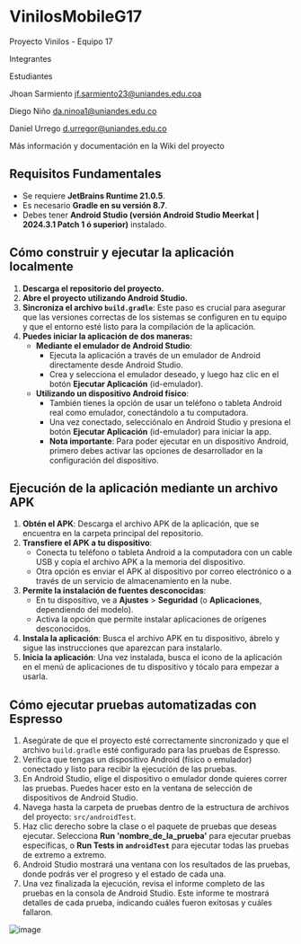 # VinilosMobileG17

Proyecto Vinilos - Equipo 17

Integrantes

Estudiantes

Jhoan Sarmiento
jf.sarmiento23@uniandes.edu.coa

Diego Niño
da.ninoa1@uniandes.edu.co

Daniel Urrego
d.urregor@uniandes.edu.co

Más información y documentación en la Wiki del proyecto

## Requisitos Fundamentales

* Se requiere **JetBrains Runtime 21.0.5**.
* Es necesario **Gradle en su versión 8.7**.
* Debes tener **Android Studio (versión Android Studio Meerkat | 2024.3.1 Patch 1 ó superior)** instalado.

## Cómo construir y ejecutar la aplicación localmente

1.  **Descarga el repositorio del proyecto.**
2.  **Abre el proyecto utilizando Android Studio.**
3.  **Sincroniza el archivo `build.gradle`**: Este paso es crucial para asegurar que las versiones correctas de los sistemas se configuren en tu equipo y que el entorno esté listo para la compilación de la aplicación.
4.  **Puedes iniciar la aplicación de dos maneras:**
    * **Mediante el emulador de Android Studio**:
        * Ejecuta la aplicación a través de un emulador de Android directamente desde Android Studio.
        * Crea y selecciona el emulador deseado, y luego haz clic en el botón **Ejecutar Aplicación** (id-emulador).
    * **Utilizando un dispositivo Android físico**:
        * También tienes la opción de usar un teléfono o tableta Android real como emulador, conectándolo a tu computadora.
        * Una vez conectado, selecciónalo en Android Studio y presiona el botón **Ejecutar Aplicación** (id-emulador) para iniciar la app.
        * **Nota importante**: Para poder ejecutar en un dispositivo Android, primero debes activar las opciones de desarrollador en la configuración del dispositivo.

## Ejecución de la aplicación mediante un archivo APK

1.  **Obtén el APK**: Descarga el archivo APK de la aplicación, que se encuentra en la carpeta principal del repositorio.
2.  **Transfiere el APK a tu dispositivo**:
    * Conecta tu teléfono o tableta Android a la computadora con un cable USB y copia el archivo APK a la memoria del dispositivo.
    * Otra opción es enviar el APK al dispositivo por correo electrónico o a través de un servicio de almacenamiento en la nube.
3.  **Permite la instalación de fuentes desconocidas**:
    * En tu dispositivo, ve a **Ajustes** > **Seguridad** (o **Aplicaciones**, dependiendo del modelo).
    * Activa la opción que permite instalar aplicaciones de orígenes desconocidos.
4.  **Instala la aplicación**: Busca el archivo APK en tu dispositivo, ábrelo y sigue las instrucciones que aparezcan para instalarlo.
5.  **Inicia la aplicación**: Una vez instalada, busca el icono de la aplicación en el menú de aplicaciones de tu dispositivo y tócalo para empezar a usarla.

## Cómo ejecutar pruebas automatizadas con Espresso

1.  Asegúrate de que el proyecto esté correctamente sincronizado y que el archivo `build.gradle` esté configurado para las pruebas de Espresso.
2.  Verifica que tengas un dispositivo Android (físico o emulador) conectado y listo para recibir la ejecución de las pruebas.
3.  En Android Studio, elige el dispositivo o emulador donde quieres correr las pruebas. Puedes hacer esto en la ventana de selección de dispositivos de Android Studio.
4.  Navega hasta la carpeta de pruebas dentro de la estructura de archivos del proyecto: `src/androidTest`.
5.  Haz clic derecho sobre la clase o el paquete de pruebas que deseas ejecutar. Selecciona **Run 'nombre\_de\_la\_prueba'** para ejecutar pruebas específicas, o **Run Tests in `androidTest`** para ejecutar todas las pruebas de extremo a extremo.
6.  Android Studio mostrará una ventana con los resultados de las pruebas, donde podrás ver el progreso y el estado de cada una.
7.  Una vez finalizada la ejecución, revisa el informe completo de las pruebas en la consola de Android Studio. Este informe te mostrará detalles de cada prueba, indicando cuáles fueron exitosas y cuáles fallaron.

![image](https://github.com/user-attachments/assets/ecc4235c-bee4-4606-b0ee-4e16c5cb0718)

